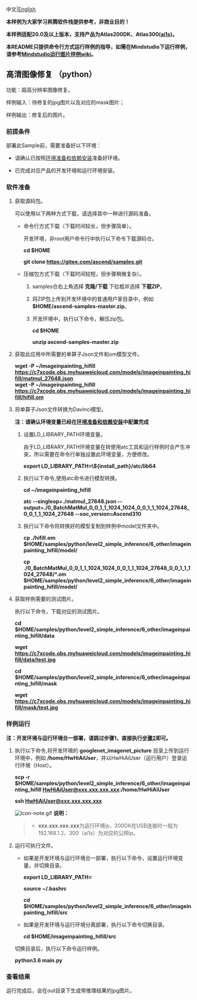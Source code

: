 中文|[English](README_EN.md)

**本样例为大家学习昇腾软件栈提供参考，非商业目的！**

**本样例适配20.0及以上版本，支持产品为Atlas200DK、Atlas300([ai1s](https://support.huaweicloud.com/productdesc-ecs/ecs_01_0047.html#ecs_01_0047__section78423209366))。**

**本README只提供命令行方式运行样例的指导，如需在Mindstudio下运行样例，请参考[Mindstudio运行图片样例wiki](https://gitee.com/ascend/samples/wikis/Mindstudio%E8%BF%90%E8%A1%8C%E5%9B%BE%E7%89%87%E6%A0%B7%E4%BE%8B?sort_id=3164874)。**

## 高清图像修复 （python）

功能：超高分辨率图像修复。

样例输入：待修复的jpg图片以及对应的mask图片；

样例输出：修复后的图片。

### 前提条件

部署此Sample前，需要准备好以下环境：

- 请确认已按照[环境准备和依赖安装](../../../environment)准备好环境。

- 已完成对应产品的开发环境和运行环境安装。

### 软件准备

1. 获取源码包。

   可以使用以下两种方式下载，请选择其中一种进行源码准备。

    - 命令行方式下载（下载时间较长，但步骤简单）。

        开发环境，非root用户命令行中执行以下命令下载源码仓。

       **cd $HOME**

       **git clone https://gitee.com/ascend/samples.git**

    - 压缩包方式下载（下载时间较短，但步骤稍微复杂）。

        1. samples仓右上角选择 **克隆/下载** 下拉框并选择 **下载ZIP**。

        2. 将ZIP包上传到开发环境中的普通用户家目录中，例如 **$HOME/ascend-samples-master.zip**。

        3. 开发环境中，执行以下命令，解压zip包。

            **cd $HOME**

            **unzip ascend-samples-master.zip**

2. 获取此应用中所需要的单算子Json文件和om模型文件。  

     **wget -P ~/imageinpainting_hifill https://c7xcode.obs.myhuaweicloud.com/models/imageinpainting_hifill/matmul_27648.json**   
     **wget -P ~/imageinpainting_hifill https://c7xcode.obs.myhuaweicloud.com/models/imageinpainting_hifill/hifill.om**
    

3. 将单算子Json文件转换为Davinci模型。
    
    **注：请确认环境变量已经在[环境准备和依赖安装](../../../environment)中配置完成**

    1. 设置LD_LIBRARY_PATH环境变量。

        由于LD_LIBRARY_PATH环境变量在转使用atc工具和运行样例时会产生冲突，所以需要在命令行单独设置此环境变量，方便修改。

        **export LD_LIBRARY_PATH=\\${install_path}/atc/lib64**  

    2. 执行以下命令,使用atc命令进行模型转换。  

        **cd ~/imageinpainting_hifill** 

        **atc --singleop=./matmul_27648.json --output=./0_BatchMatMul_0_0_1_1_1024_1024_0_0_1_1_1024_27648_0_0_1_1_1024_27648 --soc_version=Ascend310**   

    3. 执行以下命令将转换好的模型复制到样例中model文件夹中。

        **cp ./hifill.om \$HOME/samples/python/level2_simple_inference/6_other/imageinpainting_hifill/model/** 
 
        **cp ./0_BatchMatMul_0_0_1_1_1024_1024_0_0_1_1_1024_27648_0_0_1_1_1024_27648/*.om \$HOME/samples/python/level2_simple_inference/6_other/imageinpainting_hifill/model/**

4. 获取样例需要的测试图片。

    执行以下命令，下载对应的测试图片。

    **cd \$HOME/samples/python/level2_simple_inference/6_other/imageinpainting_hifill/data**

    **wget https://c7xcode.obs.myhuaweicloud.com/models/imageinpainting_hifill/data/test.jpg**
    
    **cd \$HOME/samples/python/level2_simple_inference/6_other/imageinpainting_hifill/mask**

    **wget https://c7xcode.obs.myhuaweicloud.com/models/imageinpainting_hifill/mask/test.jpg** 



### 样例运行

**注：开发环境与运行环境合一部署，请跳过步骤1，直接执行[步骤2](#step_2)即可。**   

1. 执行以下命令,将开发环境的 **googlenet_imagenet_picture** 目录上传到运行环境中，例如 **/home/HwHiAiUser**，并以HwHiAiUser（运行用户）登录运行环境（Host）。

    **scp -r $HOME/samples/python/level2_simple_inference/6_other/imageinpainting_hifill HwHiAiUser@xxx.xxx.xxx.xxx:/home/HwHiAiUser**

    **ssh HwHiAiUser@xxx.xxx.xxx.xxx**    

    ![](https://images.gitee.com/uploads/images/2020/1106/160652_6146f6a4_5395865.gif "icon-note.gif") **说明：**  
    > - **xxx.xxx.xxx.xxx**为运行环境ip，200DK在USB连接时一般为192.168.1.2，300（ai1s）为对应的公网ip。

2. <a name="step_2"></a>运行可执行文件。

    - 如果是开发环境与运行环境合一部署，执行以下命令，设置运行环境变量，并切换目录。

      **export LD_LIBRARY_PATH=**

      **source ~/.bashrc**
        
      **cd $HOME/samples/python/level2_simple_inference/6_other/imageinpainting_hifill/src**

    - 如果是开发环境与运行环境分离部署，执行以下命令切换目录。
    
      **cd $HOME/imageinpainting_hifill/src**      

    切换目录后，执行以下命令运行样例。

    **python3.6 main.py**
### 查看结果

运行完成后，会在out目录下生成带推理结果的jpg图片。
